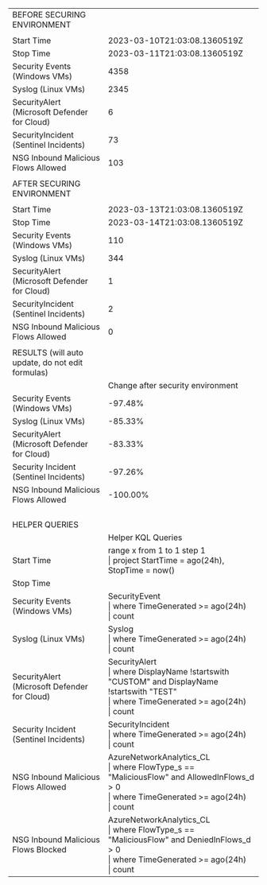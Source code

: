 |                                                  |                                                                                                                                                       |
| ------------------------------------------------ | ----------------------------------------------------------------------------------------------------------------------------------------------------- |
| BEFORE SECURING ENVIRONMENT                      |                                                                                                                                                       |
|                                                  |                                                                                                                                                       |
| Start Time                                       | 2023-03-10T21:03:08.1360519Z                                                                                                                          |
| Stop Time                                        | 2023-03-11T21:03:08.1360519Z                                                                                                                          |
| Security Events (Windows VMs)                    | 4358                                                                                                                                                  |
| Syslog (Linux VMs)                               | 2345                                                                                                                                                  |
| SecurityAlert (Microsoft Defender for Cloud)     | 6                                                                                                                                                     |
| SecurityIncident (Sentinel Incidents)            | 73                                                                                                                                                    |
| NSG Inbound Malicious Flows Allowed              | 103                                                                                                                                                   |
|                                                  |                                                                                                                                                       |
| AFTER SECURING ENVIRONMENT                       |                                                                                                                                                       |
|                                                  |                                                                                                                                                       |
| Start Time                                       | 2023-03-13T21:03:08.1360519Z                                                                                                                          |
| Stop Time                                        | 2023-03-14T21:03:08.1360519Z                                                                                                                          |
| Security Events (Windows VMs)                    | 110                                                                                                                                                   |
| Syslog (Linux VMs)                               | 344                                                                                                                                                   |
| SecurityAlert (Microsoft Defender for Cloud)     | 1                                                                                                                                                     |
| SecurityIncident (Sentinel Incidents)            | 2                                                                                                                                                     |
| NSG Inbound Malicious Flows Allowed              | 0                                                                                                                                                     |
|                                                  |                                                                                                                                                       |
| RESULTS (will auto update, do not edit formulas) |                                                                                                                                                       |
|                                                  | Change after security environment                                                                                                                     |
| Security Events (Windows VMs)                    | -97.48%                                                                                                                                               |
| Syslog (Linux VMs)                               | -85.33%                                                                                                                                               |
| SecurityAlert (Microsoft Defender for Cloud)     | -83.33%                                                                                                                                               |
| Security Incident (Sentinel Incidents)           | -97.26%                                                                                                                                               |
| NSG Inbound Malicious Flows Allowed              | -100.00%                                                                                                                                              |
|                                                  |                                                                                                                                                       |
|                                                  |                                                                                                                                                       |
|                                                  |                                                                                                                                                       |
|                                                  |                                                                                                                                                       |
| HELPER QUERIES                                   |                                                                                                                                                       |
|                                                  | Helper KQL Queries                                                                                                                                    |
| Start Time                                       | range x from 1 to 1 step 1  <br>\| project StartTime = ago(24h), StopTime = now()                                                                     |
| Stop Time                                        |                                                                                                                                                       |
| Security Events (Windows VMs)                    | SecurityEvent  <br>\| where TimeGenerated >= ago(24h)  <br>\| count                                                                                   |
| Syslog (Linux VMs)                               | Syslog  <br>\| where TimeGenerated >= ago(24h)  <br>\| count                                                                                          |
| SecurityAlert (Microsoft Defender for Cloud)     | SecurityAlert  <br>\| where DisplayName !startswith "CUSTOM" and DisplayName !startswith "TEST"  <br>\| where TimeGenerated >= ago(24h)  <br>\| count |
| Security Incident (Sentinel Incidents)           | SecurityIncident  <br>\| where TimeGenerated >= ago(24h)  <br>\| count                                                                                |
| NSG Inbound Malicious Flows Allowed              | AzureNetworkAnalytics_CL  <br>\| where FlowType_s == "MaliciousFlow" and AllowedInFlows_d > 0  <br>\| where TimeGenerated >= ago(24h)  <br>\| count   |
| NSG Inbound Malicious Flows Blocked              | AzureNetworkAnalytics_CL  <br>\| where FlowType_s == "MaliciousFlow" and DeniedInFlows_d > 0  <br>\| where TimeGenerated >= ago(24h)  <br>\| count    |
